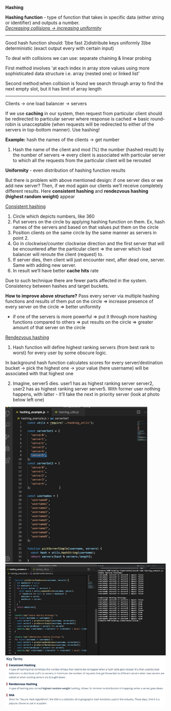 **Hashing**

**Hashing function** - type of function that takes in specific data (either string or identifier) and outputs a number.<br>
<ins><i>Decreasing collisions -> increasing uniformity</i></ins>

***********
Good hash function should: 1)be fast 2)distribute keys uniformly 3)be deterministic (exact output every with certain input)

To deal with collisions we can use: separate chaining & linear probing

First method involves 'at each index in array 
store values using more sophisticated data structure 
i.e. array (nested one) or linked list'

Second method:when collision is found we search through 
array to find the next empty slot, but it has limit of array length
**************

Clients -> one load balancer -> servers

If we use **caching** in our system, then request from particular client should be redirected to particular server where response is cached => basic round-robin is unacceptable (when requests will be redirected to either of the servers in top-bottom manner). Use hashing!

**Example:** hash the names of the clients -> get number

1. Hash the name of the client and mod (%) the number (hashed result) by the number of servers => every client is associated with particular server to which all the requests from the particular client will be rerouted

**Uniformity** - even distribution of hashing function results

But there is problem with above mentioned design: if one server dies or we add new server? Then, if we mod again our clients we’ll receive completely different results. Here **consistent hashing** and **rendezvous hashing (highest random weight)** appear

<ins>Consistent hashing</ins>
1. Circle which depicts numbers, like 360
2. Put servers on the circle by applying hashing function on them. Ex, hash names of the servers and based on that values put them on the circle
3. Position clients on the same circle by the same manner as servers in point 2.
4. Go in clockwise/counter clockwise direction and the first server that will be encountered after the particular client => the server which load balancer will reroute the client (request) to.
5. If server dies, then client will just encounter next, after dead one, server. Same with adding new server. 
6. In result we’ll have better **cache hits** rate

Due to such technique there are fewer parts affected in the system. Consistency between hashes and target buckets.

**How to improve above structure?**  Pass every server via multiple hashing functions and results of them put on the circle => increase presence of every server on the circle => better uniformity

+ if one of the servers is more powerful => put it through more hashing functions compared to others => put results on the circle => greater amount of that server on the circle

<ins>Rendezvous hashing</ins>

1. Hash function will define highest ranking servers (from best rank to worst) for every user by some obscure logic.<br>

In background hash function calculates scores for every server/destination bucket -> pick the highest one -> your value (here username) will be associated with that highest one
 
2. Imagine, server5 dies. user1 has as highest ranking server server2, user2 has as highest ranking server server5. With former user nothing happens, with latter - it’ll take the next in priority server (look at photo below left one)

![Alt text](ImageRepo/Hashing_first.png?raw=true)
![Alt text](ImageRepo/Hashing_second.png?raw=true)
![Alt text](ImageRepo/Hashing_third.png?raw=true)
